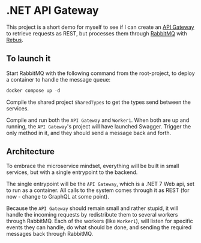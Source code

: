 # .NET API Gateway

This project is a short demo for myself to see if I can create an [API Gateway](https://learn.microsoft.com/en-us/dotnet/architecture/microservices/architect-microservice-container-applications/direct-client-to-microservice-communication-versus-the-api-gateway-pattern) to retrieve requests as REST, but processes them through [RabbitMQ](https://www.rabbitmq.com/) with [Rebus](https://github.com/rebus-org/Rebus).


## To launch it

Start RabbitMQ with the following command from the root-project, to deploy a container to handle the message queue:
```powershell
docker compose up -d
```

Compile the shared project `SharedTypes` to get the types send between the services.

Compile and run both the `API Gateway` and `Worker1`.
When both are up and running, the `API Gateway`'s project will have launched Swagger. 
Trigger the only method in it, and they should send a message back and forth.

## Architecture

To embrace the microservice mindset, everything will be built in small services, but with a single entrypoint to the backend.

The single entrypoint will be the `API Gateway`, which is a .NET 7 Web api, set to run as a container.
All calls to the system comes through it as REST (for now - change to GraphQL at some point).

Because the `API Gateway` should remain small and rather stupid, it will handle the incoming requests by redistribute them to several workers through RabbitMQ.
Each of the workers (like `Worker1`), will listen for specific events they can handle, do what should be done, and sending the required messages back through RabbitMQ.